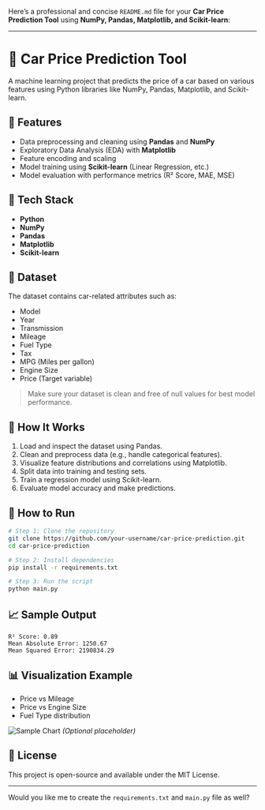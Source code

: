 Here’s a professional and concise `README.md` file for your **Car Price Prediction Tool** using **NumPy, Pandas, Matplotlib, and Scikit-learn**:

---

# 🚗 Car Price Prediction Tool

A machine learning project that predicts the price of a car based on various features using Python libraries like NumPy, Pandas, Matplotlib, and Scikit-learn.

## 📌 Features

* Data preprocessing and cleaning using **Pandas** and **NumPy**
* Exploratory Data Analysis (EDA) with **Matplotlib**
* Feature encoding and scaling
* Model training using **Scikit-learn** (Linear Regression, etc.)
* Model evaluation with performance metrics (R² Score, MAE, MSE)

## 🧰 Tech Stack

* **Python**
* **NumPy**
* **Pandas**
* **Matplotlib**
* **Scikit-learn**

## 📂 Dataset

The dataset contains car-related attributes such as:

* Model
* Year
* Transmission
* Mileage
* Fuel Type
* Tax
* MPG (Miles per gallon)
* Engine Size
* Price (Target variable)

> Make sure your dataset is clean and free of null values for best model performance.

## 🧪 How It Works

1. Load and inspect the dataset using Pandas.
2. Clean and preprocess data (e.g., handle categorical features).
3. Visualize feature distributions and correlations using Matplotlib.
4. Split data into training and testing sets.
5. Train a regression model using Scikit-learn.
6. Evaluate model accuracy and make predictions.

## 🚀 How to Run

```bash
# Step 1: Clone the repository
git clone https://github.com/your-username/car-price-prediction.git
cd car-price-prediction

# Step 2: Install dependencies
pip install -r requirements.txt

# Step 3: Run the script
python main.py
```

## 📈 Sample Output

```
R² Score: 0.89
Mean Absolute Error: 1250.67
Mean Squared Error: 2190834.29
```

## 📊 Visualization Example

* Price vs Mileage
* Price vs Engine Size
* Fuel Type distribution

![Sample Chart](sample-chart.png) *(Optional placeholder)*

## 📄 License

This project is open-source and available under the MIT License.

---

Would you like me to create the `requirements.txt` and `main.py` file as well?
